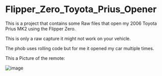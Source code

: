 # Flipper_Zero_Toyota_Prius_Opener
This is a project that contains some Raw files that open my 2006 Toyota Prius MK2 using the Flipper Zero.

This is only a raw capture it might not work on your vehicle.

The phob uses rolling code but for me it opened my car multiple times.

This a Picture of the remote:

![image](https://github.com/Hamika20/Flipper_Zero_Toyota_Prius_Opener/assets/122438385/c80ff285-a0e5-4576-a60f-d37e03edea1e)


